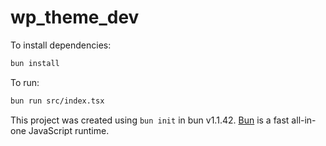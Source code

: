 # wp_theme_dev

To install dependencies:

```bash
bun install
```

To run:

```bash
bun run src/index.tsx
```

This project was created using `bun init` in bun v1.1.42. [Bun](https://bun.sh) is a fast all-in-one JavaScript runtime.
